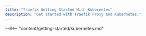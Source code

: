 ```yaml
---
title: "Traefik Getting Started With Kubernetes"
description: "Get started with Traefik Proxy and Kubernetes."
---
```


--8<-- "content/getting-started/kubernetes.md"
